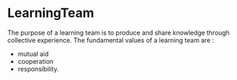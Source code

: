 # LearningTeam
The purpose of a learning team is to produce and share knowledge through collective experience. 
The fundamental values of a learning team are :
- mutual aid
- cooperation
- responsibility.
